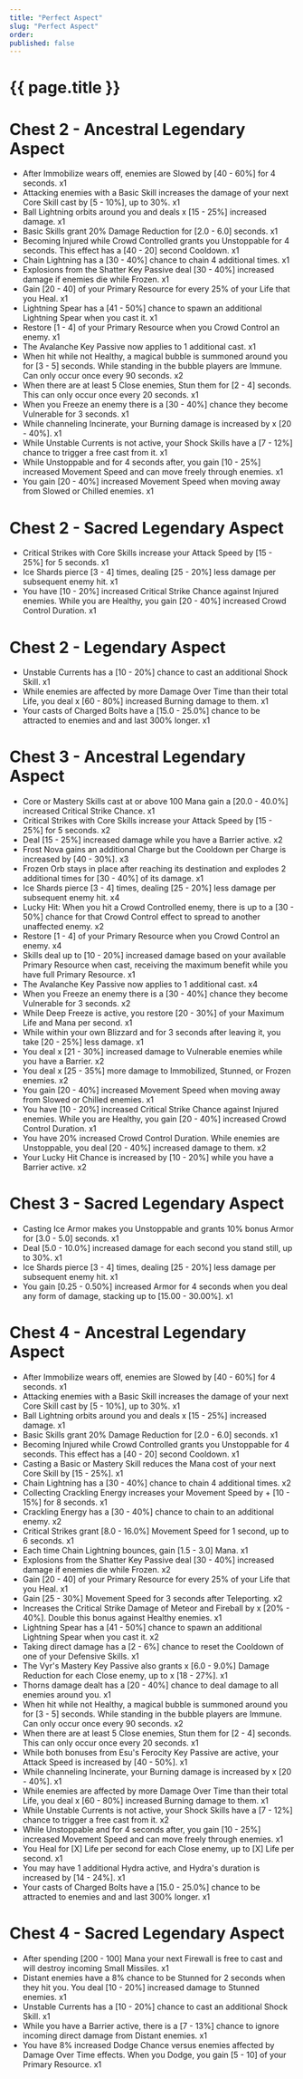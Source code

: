 ```yaml
---
title: "Perfect Aspect"
slug: "Perfect Aspect"
order: 
published: false
---
```


# {{ page.title }}

# Chest 2 - Ancestral Legendary Aspect
- After Immobilize wears off, enemies are Slowed by [40 - 60%] for 4 seconds. x1
- Attacking enemies with a Basic Skill increases the damage of your next Core Skill cast by [5 - 10%], up to 30%. x1
- Ball Lightning orbits around you and deals x [15 - 25%] increased damage. x1
- Basic Skills grant 20% Damage Reduction for [2.0 - 6.0] seconds. x1
- Becoming Injured while Crowd Controlled grants you Unstoppable for 4 seconds. This effect has a [40 - 20] second Cooldown. x1
- Chain Lightning has a [30 - 40%] chance to chain 4 additional times. x1
- Explosions from the Shatter Key Passive deal [30 - 40%] increased damage if enemies die while Frozen. x1
- Gain [20 - 40] of your Primary Resource for every 25% of your Life that you Heal. x1
- Lightning Spear has a [41 - 50%] chance to spawn an additional Lightning Spear when you cast it. x1
- Restore [1 - 4] of your Primary Resource when you Crowd Control an enemy. x1
- The Avalanche Key Passive now applies to 1 additional cast. x1
- When hit while not Healthy, a magical bubble is summoned around you for [3 - 5] seconds. While standing in the bubble players are Immune. Can only occur once every 90 seconds. x2
- When there are at least 5 Close enemies, Stun them for [2 - 4] seconds. This can only occur once every 20 seconds. x1
- When you Freeze an enemy there is a [30 - 40%] chance they become Vulnerable for 3 seconds. x1
- While channeling Incinerate, your Burning damage is increased by x [20 - 40%]. x1
- While Unstable Currents is not active, your Shock Skills have a [7 - 12%] chance to trigger a free cast from it. x1
- While Unstoppable and for 4 seconds after, you gain [10 - 25%] increased Movement Speed and can move freely through enemies. x1
- You gain [20 - 40%] increased Movement Speed when moving away from Slowed or Chilled enemies. x1

# Chest 2 - Sacred Legendary Aspect
- Critical Strikes with Core Skills increase your Attack Speed by [15 - 25%] for 5 seconds. x1
- Ice Shards pierce [3 - 4] times, dealing [25 - 20%] less damage per subsequent enemy hit. x1
- You have [10 - 20%] increased Critical Strike Chance against Injured enemies. While you are Healthy, you gain [20 - 40%] increased Crowd Control Duration. x1

# Chest 2 - Legendary Aspect
- Unstable Currents has a [10 - 20%] chance to cast an additional Shock Skill. x1
- While enemies are affected by more Damage Over Time than their total Life, you deal x [60 - 80%] increased Burning damage to them. x1
- Your casts of Charged Bolts have a [15.0 - 25.0%] chance to be attracted to enemies and and last 300% longer. x1

# Chest 3 - Ancestral Legendary Aspect
- Core or Mastery Skills cast at or above 100 Mana gain a [20.0 - 40.0%] increased Critical Strike Chance. x1
- Critical Strikes with Core Skills increase your Attack Speed by [15 - 25%] for 5 seconds. x2
- Deal [15 - 25%] increased damage while you have a Barrier active. x2
- Frost Nova gains an additional Charge but the Cooldown per Charge is increased by [40 - 30%]. x3
- Frozen Orb stays in place after reaching its destination and explodes 2 additional times for [30 - 40%] of its damage. x1
- Ice Shards pierce [3 - 4] times, dealing [25 - 20%] less damage per subsequent enemy hit. x4
- Lucky Hit: When you hit a Crowd Controlled enemy, there is up to a [30 - 50%] chance for that Crowd Control effect to spread to another unaffected enemy. x2
- Restore [1 - 4] of your Primary Resource when you Crowd Control an enemy. x4
- Skills deal up to [10 - 20%] increased damage based on your available Primary Resource when cast, receiving the maximum benefit while you have full Primary Resource. x1
- The Avalanche Key Passive now applies to 1 additional cast. x4
- When you Freeze an enemy there is a [30 - 40%] chance they become Vulnerable for 3 seconds. x2
- While Deep Freeze is active, you restore [20 - 30%] of your Maximum Life and Mana per second. x1
- While within your own Blizzard and for 3 seconds after leaving it, you take [20 - 25%] less damage. x1
- You deal x [21 - 30%] increased damage to Vulnerable enemies while you have a Barrier. x2
- You deal x [25 - 35%] more damage to Immobilized, Stunned, or Frozen enemies. x2
- You gain [20 - 40%] increased Movement Speed when moving away from Slowed or Chilled enemies. x1
- You have [10 - 20%] increased Critical Strike Chance against Injured enemies. While you are Healthy, you gain [20 - 40%] increased Crowd Control Duration. x1
- You have 20% increased Crowd Control Duration. While enemies are Unstoppable, you deal [20 - 40%] increased damage to them. x2
- Your Lucky Hit Chance is increased by [10 - 20%] while you have a Barrier active. x2

# Chest 3 - Sacred Legendary Aspect
- Casting Ice Armor makes you Unstoppable and grants 10% bonus Armor for [3.0 - 5.0] seconds. x1
- Deal [5.0 - 10.0%] increased damage for each second you stand still, up to 30%. x1
- Ice Shards pierce [3 - 4] times, dealing [25 - 20%] less damage per subsequent enemy hit. x1
- You gain [0.25 - 0.50%] increased Armor for 4 seconds when you deal any form of damage, stacking up to [15.00 - 30.00%]. x1

# Chest 4 - Ancestral Legendary Aspect
- After Immobilize wears off, enemies are Slowed by [40 - 60%] for 4 seconds. x1
- Attacking enemies with a Basic Skill increases the damage of your next Core Skill cast by [5 - 10%], up to 30%. x1
- Ball Lightning orbits around you and deals x [15 - 25%] increased damage. x1
- Basic Skills grant 20% Damage Reduction for [2.0 - 6.0] seconds. x1
- Becoming Injured while Crowd Controlled grants you Unstoppable for 4 seconds. This effect has a [40 - 20] second Cooldown. x1
- Casting a Basic or Mastery Skill reduces the Mana cost of your next Core Skill by [15 - 25%]. x1
- Chain Lightning has a [30 - 40%] chance to chain 4 additional times. x2
- Collecting Crackling Energy increases your Movement Speed by + [10 - 15%] for 8 seconds. x1
- Crackling Energy has a [30 - 40%] chance to chain to an additional enemy. x2
- Critical Strikes grant [8.0 - 16.0%] Movement Speed for 1 second, up to 6 seconds. x1
- Each time Chain Lightning bounces, gain [1.5 - 3.0] Mana. x1
- Explosions from the Shatter Key Passive deal [30 - 40%] increased damage if enemies die while Frozen. x2
- Gain [20 - 40] of your Primary Resource for every 25% of your Life that you Heal. x1
- Gain [25 - 30%] Movement Speed for 3 seconds after Teleporting. x2
- Increases the Critical Strike Damage of Meteor and Fireball by x [20% - 40%]. Double this bonus against Healthy enemies. x1
- Lightning Spear has a [41 - 50%] chance to spawn an additional Lightning Spear when you cast it. x2
- Taking direct damage has a [2 - 6%] chance to reset the Cooldown of one of your Defensive Skills. x1
- The Vyr's Mastery Key Passive also grants x [6.0 - 9.0%] Damage Reduction for each Close enemy, up to x [18 - 27%]. x1
- Thorns damage dealt has a [20 - 40%] chance to deal damage to all enemies around you. x1
- When hit while not Healthy, a magical bubble is summoned around you for [3 - 5] seconds. While standing in the bubble players are Immune. Can only occur once every 90 seconds. x2
- When there are at least 5 Close enemies, Stun them for [2 - 4] seconds. This can only occur once every 20 seconds. x1
- While both bonuses from Esu's Ferocity Key Passive are active, your Attack Speed is increased by [40 - 50%]. x1
- While channeling Incinerate, your Burning damage is increased by x [20 - 40%]. x1
- While enemies are affected by more Damage Over Time than their total Life, you deal x [60 - 80%] increased Burning damage to them. x1
- While Unstable Currents is not active, your Shock Skills have a [7 - 12%] chance to trigger a free cast from it. x2
- While Unstoppable and for 4 seconds after, you gain [10 - 25%] increased Movement Speed and can move freely through enemies. x1
- You Heal for [X] Life per second for each Close enemy, up to [X] Life per second. x1
- You may have 1 additional Hydra active, and Hydra's duration is increased by [14 - 24%]. x1
- Your casts of Charged Bolts have a [15.0 - 25.0%] chance to be attracted to enemies and and last 300% longer. x1

# Chest 4 - Sacred Legendary Aspect
- After spending [200 - 100] Mana your next Firewall is free to cast and will destroy incoming Small Missiles. x1
- Distant enemies have a 8% chance to be Stunned for 2 seconds when they hit you. You deal [10 - 20%] increased damage to Stunned enemies. x1
- Unstable Currents has a [10 - 20%] chance to cast an additional Shock Skill. x1
- While you have a Barrier active, there is a [7 - 13%] chance to ignore incoming direct damage from Distant enemies. x1
- You have 8% increased Dodge Chance versus enemies affected by Damage Over Time effects. When you Dodge, you gain [5 - 10] of your Primary Resource. x1
